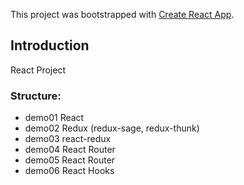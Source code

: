 This project was bootstrapped with [Create React App](https://github.com/facebook/create-react-app).

## Introduction

React Project

###  Structure:

- demo01 React
- demo02 Redux (redux-sage, redux-thunk)
- demo03 react-redux
- demo04 React Router
- demo05 React Router
- demo06 React Hooks



